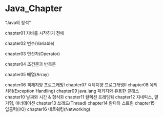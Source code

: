 # Java_Chapter

"Java의 정석"

chapter01 자바를 시작하기 전에

chapter02 변수(Variable)

chapter03 연산자(Operator)

chapter04 조건문과 반복문

chapter05 배열(Array)

chapter06 객체지양 프로그래밍I
chapter07 객체지양 프로그래밍II
chapter08 예외처리(Exception Handling)
chapter09 java.lang 패키지와 유용한 클래스
chapter10 날짜와 시간 & 형식화
chapter11 컬렉션 프레임웍
chapter12 지네릭스, 열거형, 애너테이션
chapter13 쓰레드(Thread)
chapter14 람다와 스트림
chapter15 입출력(I/O)
chapter16 네트워킹(Networking)
